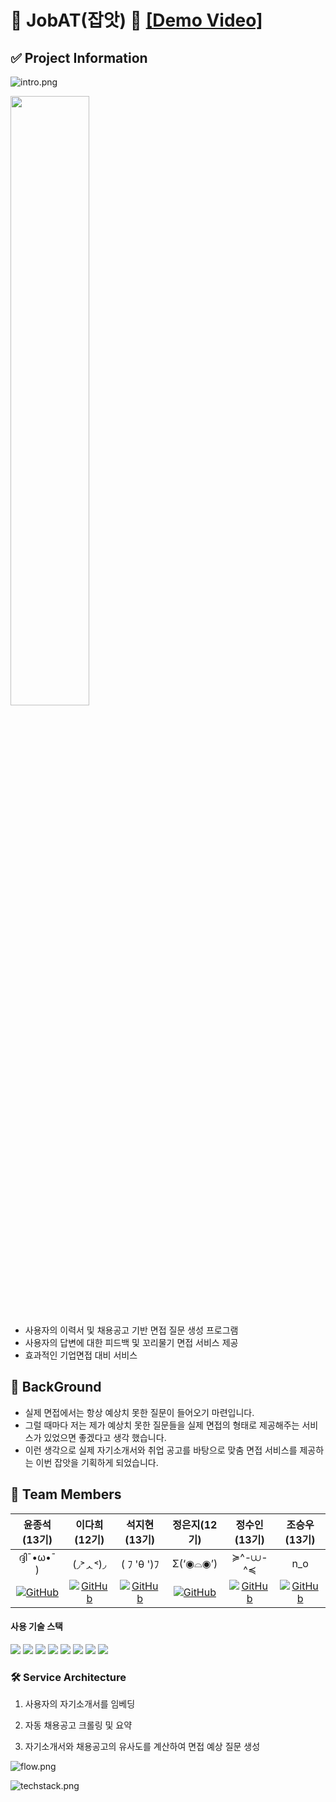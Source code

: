 # 🦈 JobAT(잡앗) 🦈 [[Demo Video]](https://youtu.be/_OWhFOPmMwI)
## ✅ Project Information

![intro.png](https://github.com/Job-AT/jobat-final/blob/main/MD_images/intro.png)

<img src="https://github.com/Job-AT/jobat-final/blob/main/MD_images/intro.png" style="width: 50%;">

- 사용자의 이력서 및 채용공고 기반 면접 질문 생성 프로그램
- 사용자의 답변에 대한 피드백 및 꼬리물기 면접 서비스 제공
- 효과적인 기업면접 대비 서비스




## 💬 BackGround
- 실제 면접에서는 항상 예상치 못한 질문이 들어오기 마련입니다.
- 그럴 때마다 저는 제가 예상치 못한 질문들을 실제 면접의 형태로 제공해주는 서비스가 있었으면 좋겠다고 생각 했습니다.
- 이런 생각으로 실제 자기소개서와 취업 공고를 바탕으로 맞춤 면접 서비스를 제공하는 이번 잡앗을 기획하게 되었습니다.

## 💟 Team Members
| 윤종석(13기) | 이다희(12기) | 석지현(13기) | 정은지(12기) | 정수인(13기) | 조승우(13기) |
|:---:|:---:|:---:|:---:|:---:|:---:|
|ദ്ദി¯•ω•¯ )|(◞˃ᆺ˂)◞|( ﾌ 'θ ')ﾌ|Σ(‘◉⌓◉’)|≽^-⩊-^≼|n_o|
|<a href = "https://github.com/JJadeYoon"><img alt="GitHub" src ="https://img.shields.io/badge/GitHub-181717.svg?&style=for-the-badge&logo=GitHub&logoColor=white"/>|<a href = "https://github.com/daheeleestudy"><img alt="GitHub" src ="https://img.shields.io/badge/GitHub-181717.svg?&style=for-the-badge&logo=GitHub&logoColor=white"/>|<a href = "https://github.com/Seok-JH"><img alt="GitHub" src ="https://img.shields.io/badge/GitHub-181717.svg?&style=for-the-badge&logo=GitHub&logoColor=white"/>|<a href = "https://github.com/bbobburi"><img alt="GitHub" src ="https://img.shields.io/badge/GitHub-181717.svg?&style=for-the-badge&logo=GitHub&logoColor=white"/>|<a href = "https://github.com/SooinJung"><img alt="GitHub" src ="https://img.shields.io/badge/GitHub-181717.svg?&style=for-the-badge&logo=GitHub&logoColor=white"/>|<a href = "https://github.com/hang-o"><img alt="GitHub" src ="https://img.shields.io/badge/GitHub-181717.svg?&style=for-the-badge&logo=GitHub&logoColor=white"/>|

  #### 사용 기술 스택
  <div>
    <img src="https://img.shields.io/badge/langchain-81C147?style=for-the-badge&logo=langchain&logoColor=black">
    <img src="https://img.shields.io/badge/huggingface-FFD21E?style=for-the-badge&logo=huggingface&logoColor=black">
    <img src="https://img.shields.io/badge/streamlit-FF4B4B?style=for-the-badge&logo=streamlit&logoColor=black">
    <img src="https://img.shields.io/badge/openai-412991?style=for-the-badge&logo=openai&logoColor=black">
    <img src="https://img.shields.io/badge/amazonec2-FF9900?style=for-the-badge&logo=amazonec2&logoColor=black">
    <img src="https://img.shields.io/badge/selenium-43B02A?style=for-the-badge&logo=selenium&logoColor=black">
    <img src="https://img.shields.io/badge/googlecolab-F9AB00?style=for-the-badge&logo=googlecolab&logoColor=black">
    <img src="https://img.shields.io/badge/python-3776AB?style=for-the-badge&logo=python&logoColor=black">
  </div>


### 🛠️ Service Architecture

1. 사용자의 자기소개서를 임베딩

2. 자동 채용공고 크롤링 및 요약

3. 자기소개서와 채용공고의 유사도를 계산하여 면접 예상 질문 생성

![flow.png](https://github.com/Job-AT/jobat-final/blob/main/MD_images/flow.png)

![techstack.png](https://github.com/Job-AT/jobat-final/blob/main/MD_images/techstack.png)



